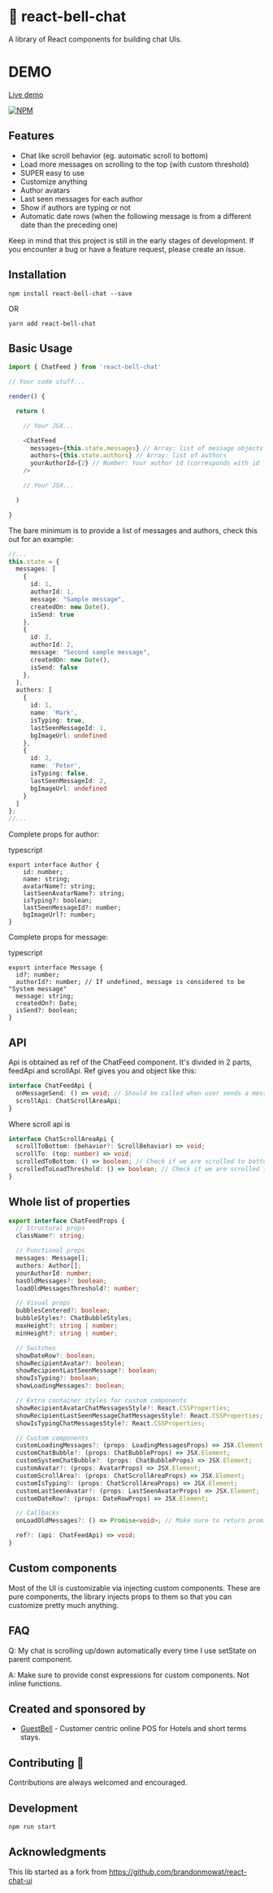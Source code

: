 # :bell: react-bell-chat

A library of React components for building chat UIs.

# DEMO

[Live demo](https://peterkottas.github.io/react-bell-chat/)

[![NPM](https://nodei.co/npm/react-bell-chat.png?downloads=true&downloadRank=true&stars=true)](https://nodei.co/npm/react-bell-chat/)

## Features

* Chat like scroll behavior (eg. automatic scroll to bottom)
* Load more messages on scrolling to the top (with custom threshold)
* SUPER easy to use
* Customize anything
* Author avatars
* Last seen messages for each author
* Show if authors are typing or not
* Automatic date rows (when the following message is from a different date than the preceding one)

Keep in mind that this project is still in the early stages of development. If you encounter a bug or have a feature request, please create an issue.

## Installation

`npm install react-bell-chat --save`

OR

`yarn add react-bell-chat`

## Basic Usage

```typescript
import { ChatFeed } from 'react-bell-chat'

// Your code stuff...

render() {

  return (

    // Your JSX...

    <ChatFeed
      messages={this.state.messages} // Array: list of message objects
      authors={this.state.authors} // Array: list of authors
      yourAuthorId={2} // Number: Your author id (corresponds with id from list of authors)
    />

    // Your JSX...

  )

}
```

The bare minimum is to provide a list of messages and authors, check this out for an example:

```typescript
//...
this.state = {
  messages: [
    {
      id: 1,
      authorId: 1,
      message: "Sample message",
      createdOn: new Date(),
      isSend: true
    },
    {
      id: 2,
      authorId: 2,
      message: "Second sample message",
      createdOn: new Date(),
      isSend: false
    },
  ],
  authors: [
    {
      id: 1,
      name: 'Mark',
      isTyping: true,
      lastSeenMessageId: 1,
      bgImageUrl: undefined
    },
    {
      id: 2,
      name: 'Peter',
      isTyping: false,
      lastSeenMessageId: 2,
      bgImageUrl: undefined
    }
  ]
};
//...
```

Complete props for author:

typescript
```
export interface Author {
    id: number;
    name: string;
    avatarName?: string;
    lastSeenAvatarName?: string;
    isTyping?: boolean;
    lastSeenMessageId?: number;
    bgImageUrl?: number;
}
```

Complete props for message:

typescript
```
export interface Message {
  id?: number;
  authorId?: number; // If undefined, message is considered to be "System message"
  message: string;
  createdOn?: Date;
  isSend?: boolean;
}
```

## API

Api is obtained as ref of the ChatFeed component. It's divided in 2 parts, feedApi and scrollApi. Ref gives you and object like this:
```typescript
interface ChatFeedApi {
  onMessageSend: () => void; // Should be called when user sends a message (this scrolls the component down)
  scrollApi: ChatScrollAreaApi;
}
```

Where scroll api is

```typescript
interface ChatScrollAreaApi {
  scrollToBottom: (behavior?: ScrollBehavior) => void;
  scrollTo: (top: number) => void;
  scrolledToBottom: () => boolean; // Check if we are scrolled to bottom
  scrolledToLoadThreshold: () => boolean; // Check if we are scrolled to threshold where we need to load messages
}
```

## Whole list of properties

```typescript
export interface ChatFeedProps {
  // Structural props
  className?: string;

  // Functional props
  messages: Message[];
  authors: Author[];
  yourAuthorId: number;
  hasOldMessages?: boolean;
  loadOldMessagesThreshold?: number;

  // Visual props
  bubblesCentered?: boolean;
  bubbleStyles?: ChatBubbleStyles;
  maxHeight?: string | number;
  minHeight?: string | number;

  // Switches
  showDateRow?: boolean;
  showRecipientAvatar?: boolean;
  showRecipientLastSeenMessage?: boolean;
  showIsTyping?: boolean;
  showLoadingMessages?: boolean;

  // Extra container styles for custom components
  showRecipientAvatarChatMessagesStyle?: React.CSSProperties;
  showRecipientLastSeenMessageChatMessagesStyle?: React.CSSProperties;
  showIsTypingChatMessagesStyle?: React.CSSProperties;

  // Custom components
  customLoadingMessages?: (props: LoadingMessagesProps) => JSX.Element;
  customChatBubble?: (props: ChatBubbleProps) => JSX.Element;
  customSystemChatBubble?: (props: ChatBubbleProps) => JSX.Element;
  customAvatar?: (props: AvatarProps) => JSX.Element;
  customScrollArea?: (props: ChatScrollAreaProps) => JSX.Element;
  customIsTyping?: (props: ChatScrollAreaProps) => JSX.Element;
  customLastSeenAvatar?: (props: LastSeenAvatarProps) => JSX.Element;
  customDateRow?: (props: DateRowProps) => JSX.Element;

  // Callbacks
  onLoadOldMessages?: () => Promise<void>; // Make sure to return promise that only resolves after state is updated.

  ref?: (api: ChatFeedApi) => void;
}
```

## Custom components

Most of the UI is customizable via injecting custom components. These are pure components, the library injects props to them so that you can customize pretty much anything.

## FAQ

Q: My chat is scrolling up/down automatically every time I use setState on parent component.

A: Make sure to provide const expressions for custom components. Not inline functions.

## Created and sponsored by

- [GuestBell](https://guestbell.com/) - Customer centric online POS for Hotels and short terms stays.

## Contributing 🔧

Contributions are always welcomed and encouraged.

## Development

```sh
npm run start
```

## Acknowledgments

This lib started as a fork from https://github.com/brandonmowat/react-chat-ui
